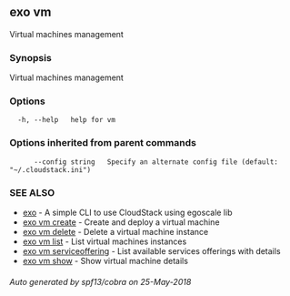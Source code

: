## exo vm

Virtual machines management

### Synopsis

Virtual machines management

### Options

```
  -h, --help   help for vm
```

### Options inherited from parent commands

```
      --config string   Specify an alternate config file (default: "~/.cloudstack.ini")
```

### SEE ALSO

* [exo](exo.md)	 - A simple CLI to use CloudStack using egoscale lib
* [exo vm create](exo_vm_create.md)	 - Create and deploy a virtual machine
* [exo vm delete](exo_vm_delete.md)	 - Delete a virtual machine instance
* [exo vm list](exo_vm_list.md)	 - List virtual machines instances
* [exo vm serviceoffering](exo_vm_serviceoffering.md)	 - List available services offerings with details
* [exo vm show](exo_vm_show.md)	 - Show virtual machine details

###### Auto generated by spf13/cobra on 25-May-2018
